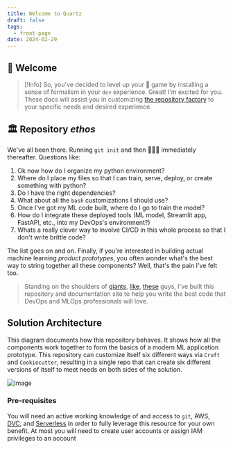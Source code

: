 ```yaml
---
title: Welcome to Quartz
draft: false
tags:
  - front-page
date: 2024-02-29
---
```


##  👋 Welcome

> [!Info]
> So, you've decided to level up your 🐍 game by installing a sense of formalism in your `dev` experience. Great! I'm excited for you. These docs will assist you in customizing [the repository factory](https://github.com/with-context-engine/repository-factory) to your specific needs and desired experience. 

## 🏛️ Repository *ethos*

We've all been there. Running `git init` and then 🤷🏽‍♂️ immediately thereafter. Questions like: 

1. Ok now how do I organize my python environment? 
2. Where do I place my files so that I can train, serve, deploy, or create something with python? 
3. Do I have the right dependencies? 
4. What about all the `bash` customizations I should use? 
5. Once I've got my ML code built, where do I go to train the model? 
6. How do I integrate these deployed tools (ML model, Streamlit app, FastAPI, etc., into my DevOps's environment?)
7. Whats a really clever way to involve CI/CD in this whole process so that I don't write brittle code? 

The list goes on and on. Finally, if you're interested in building actual machine learning *product prototypes*, you often wonder what's the best way to string together all these components? Well, that's the pain I've felt too. 

> Standing on the shoulders of [giants](https://github.com/radix-ai/poetry-cookiecutter/tree/main), [like](https://stefanbuck.com/blog/codeless-contributions-with-github-issue-forms), [these](https://stefanbuck.com/blog/repository-templates-meets-github-actions) guys, I've built this repository and documentation site to help you write the best code that DevOps and MLOps professionals will love. 

## Solution Architecture

This diagram documents how this repository behaves. It shows how all the components work together to form the basics of a modern ML application prototype. This repository can customize itself six different ways via `Cruft` and `Cookiecutter`, resulting in a single repo that can create six different versions of itself to meet needs on both sides of the solution.️

![image](https://with-context-public.s3.us-east-1.amazonaws.com/repository-factory-docs/2024/19f85a0db6da482bf704b4a0a8460c4c.png)
### Pre-requisites

You will need an active working knowledge of and access to `git`, AWS, [DVC](http://dvc.org), and [Serverless](https://www.serverless.com/) in order to fully leverage this resource for your own benefit. At most you will need to create user accounts or assign IAM privileges to an account
